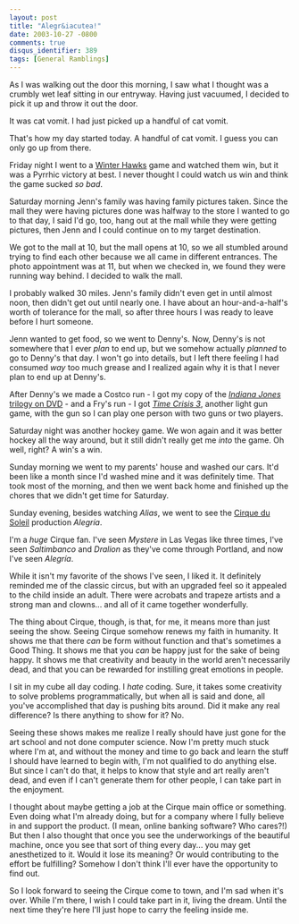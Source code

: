 ```yaml
---
layout: post
title: "Alegr&iacutea!"
date: 2003-10-27 -0800
comments: true
disqus_identifier: 389
tags: [General Ramblings]
---
```

As I was walking out the door this morning, I saw what I thought was a
crumbly wet leaf sitting in our entryway. Having just vacuumed, I
decided to pick it up and throw it out the door.
 
 It was cat vomit. I had just picked up a handful of cat vomit.
 
 That's how my day started today. A handful of cat vomit. I guess you
can only go up from there.
 
 Friday night I went to a [Winter Hawks](http://www.winterhawks.com)
game and watched them win, but it was a Pyrrhic victory at best. I never
thought I could watch us win and think the game sucked *so bad*.
 
 Saturday morning Jenn's family was having family pictures taken. Since
the mall they were having pictures done was halfway to the store I
wanted to go to that day, I said I'd go, too, hang out at the mall while
they were getting pictures, then Jenn and I could continue on to my
target destination.
 
 We got to the mall at 10, but the mall opens at 10, so we all stumbled
around trying to find each other because we all came in different
entrances. The photo appointment was at 11, but when we checked in, we
found they were running way behind. I decided to walk the mall.
 
 I probably walked 30 miles. Jenn's family didn't even get in until
almost noon, then didn't get out until nearly one. I have about an
hour-and-a-half's worth of tolerance for the mall, so after three hours
I was ready to leave before I hurt someone.
 
 Jenn wanted to get food, so we went to Denny's. Now, Denny's is not
somewhere that I ever *plan* to end up, but we somehow actually
*planned* to go to Denny's that day. I won't go into details, but I left
there feeling I had consumed *way* too much grease and I realized again
why it is that I never plan to end up at Denny's.
 
 After Denny's we made a Costco run - I got my copy of the [*Indiana
Jones* trilogy on
DVD](http://www.amazon.com/exec/obidos/ASIN/B00003CXC5/mhsvortex) - and
a Fry's run - I got [*Time Crisis
3*](http://www.amazon.com/exec/obidos/ASIN/B00009XS6L/mhsvortex),
another light gun game, with the gun so I can play one person with two
guns or two players.
 
 Saturday night was another hockey game. We won again and it was better
hockey all the way around, but it still didn't really get me *into* the
game. Oh well, right? A win's a win.
 
 Sunday morning we went to my parents' house and washed our cars. It'd
been like a month since I'd washed mine and it was definitely time. That
took most of the morning, and then we went back home and finished up the
chores that we didn't get time for Saturday.
 
 Sunday evening, besides watching *Alias*, we went to see the [Cirque du
Soleil](http://www.cirquedusoleil.com) production *Alegría*.
 
 I'm a *huge* Cirque fan. I've seen *Mystere* in Las Vegas like three
times, I've seen *Saltimbanco* and *Dralion* as they've come through
Portland, and now I've seen *Alegría*.
 
 While it isn't my favorite of the shows I've seen, I liked it. It
definitely reminded me of the classic circus, but with an upgraded feel
so it appealed to the child inside an adult. There were acrobats and
trapeze artists and a strong man and clowns... and all of it came
together wonderfully.
 
 The thing about Cirque, though, is that, for me, it means more than
just seeing the show. Seeing Cirque somehow renews my faith in humanity.
It shows me that there *can* be form without function and that's
sometimes a Good Thing. It shows me that you *can* be happy just for the
sake of being happy. It shows me that creativity and beauty in the world
aren't necessarily dead, and that you can be rewarded for instilling
great emotions in people.
 
 I sit in my cube all day coding. I *hate* coding. Sure, it takes some
creativity to solve problems programmatically, but when all is said and
done, all you've accomplished that day is pushing bits around. Did it
make any real difference? Is there anything to show for it? No.
 
 Seeing these shows makes me realize I really should have just gone for
the art school and not done computer science. Now I'm pretty much stuck
where I'm at, and without the money and time to go back and learn the
stuff I should have learned to begin with, I'm not qualified to do
anything else. But since I can't do that, it helps to know that style
and art really aren't dead, and even if I can't generate them for other
people, I can take part in the enjoyment.
 
 I thought about maybe getting a job at the Cirque main office or
something. Even doing what I'm already doing, but for a company where I
fully believe in and support the product. (I mean, online banking
software? Who cares?!) But then I also thought that once you see the
underworkings of the beautiful machine, once you see that sort of thing
every day... you may get anesthetized to it. Would it lose its meaning?
Or would contributing to the effort be fulfilling? Somehow I don't think
I'll ever have the opportunity to find out.
 
 So I look forward to seeing the Cirque come to town, and I'm sad when
it's over. While I'm there, I wish I could take part in it, living the
dream. Until the next time they're here I'll just hope to carry the
feeling inside me.
